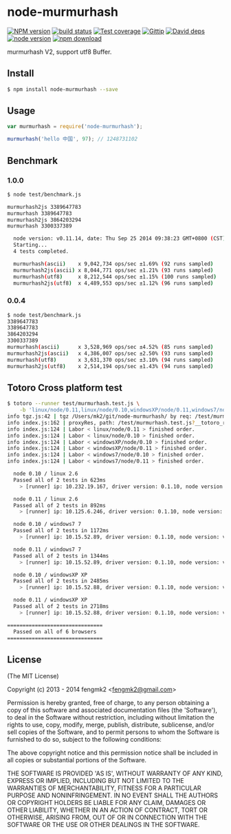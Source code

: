 node-murmurhash
=======

[![NPM version][npm-image]][npm-url]
[![build status][travis-image]][travis-url]
[![Test coverage][coveralls-image]][coveralls-url]
[![Gittip][gittip-image]][gittip-url]
[![David deps][david-image]][david-url]
[![node version][node-image]][node-url]
[![npm download][download-image]][download-url]

[npm-image]: https://img.shields.io/npm/v/node-murmurhash.svg?style=flat-square
[npm-url]: https://npmjs.org/package/node-murmurhash
[travis-image]: https://img.shields.io/travis/node-modules/node-murmurhash.svg?style=flat-square
[travis-url]: https://travis-ci.org/node-modules/node-murmurhash
[coveralls-image]: https://img.shields.io/coveralls/node-modules/node-murmurhash.svg?style=flat-square
[coveralls-url]: https://coveralls.io/r/node-modules/node-murmurhash?branch=master
[gittip-image]: https://img.shields.io/gittip/fengmk2.svg?style=flat-square
[gittip-url]: https://www.gittip.com/fengmk2/
[david-image]: https://img.shields.io/david/node-modules/node-murmurhash.svg?style=flat-square
[david-url]: https://david-dm.org/node-modules/node-murmurhash
[node-image]: https://img.shields.io/badge/node.js-%3E=_0.10-green.svg?style=flat-square
[node-url]: http://nodejs.org/download/
[download-image]: https://img.shields.io/npm/dm/node-murmurhash.svg?style=flat-square
[download-url]: https://npmjs.org/package/node-murmurhash

murmurhash V2, support utf8 Buffer.

## Install

```bash
$ npm install node-murmurhash --save
```

## Usage

```js
var murmurhash = require('node-murmurhash');

murmurhash('hello 中国', 97); // 1248731102
```

## Benchmark

### 1.0.0

```bash
$ node test/benchmark.js

murmurhash2js 3389647783
murmurhash 3389647783
murmurhash2js 3864203294
murmurhash 3300337389

  node version: v0.11.14, date: Thu Sep 25 2014 09:38:23 GMT+0800 (CST)
  Starting...
  4 tests completed.

  murmurhash(ascii)    x 9,042,734 ops/sec ±1.69% (92 runs sampled)
  murmurhash2js(ascii) x 8,044,771 ops/sec ±1.21% (93 runs sampled)
  murmurhash(utf8)     x 8,212,544 ops/sec ±1.15% (100 runs sampled)
  murmurhash2js(utf8)  x 4,489,553 ops/sec ±1.12% (96 runs sampled)
```

### 0.0.4

```bash
$ node test/benchmark.js
3389647783
3389647783
3864203294
3300337389
murmurhash(ascii)      x 3,528,969 ops/sec ±4.52% (85 runs sampled)
murmurhash2js(ascii)   x 4,386,007 ops/sec ±2.50% (93 runs sampled)
murmurhash(utf8)       x 3,631,370 ops/sec ±3.10% (94 runs sampled)
murmurhash2js(utf8)    x 2,514,194 ops/sec ±1.43% (94 runs sampled)
```

## Totoro Cross platform test

```bash
$ totoro --runner test/murmurhash.test.js \
	-b 'linux/node/0.11,linux/node/0.10,windowsXP/node/0.11,windows7/node/0.11,windowsXP/node/0.10,windows7/node/0.10'
info tgz.js:42 | tgz /Users/mk2/git/node-murmurhash/ by req: /test/murmurhash.test.js?__totoro_root_tgz=true
info index.js:162 | proxyRes, path: /test/murmurhash.test.js?__totoro_root_tgz=true, status: 200, body size: 78760
info index.js:124 | Labor < linux/node/0.11 > finished order.
info index.js:124 | Labor < linux/node/0.10 > finished order.
info index.js:124 | Labor < windowsXP/node/0.10 > finished order.
info index.js:124 | Labor < windowsXP/node/0.11 > finished order.
info index.js:124 | Labor < windows7/node/0.10 > finished order.
info index.js:124 | Labor < windows7/node/0.11 > finished order.

  node 0.10 / linux 2.6
  Passed all of 2 tests in 623ms
    > [runner] ip: 10.232.19.167, driver version: 0.1.10, node version: v0.10.29

  node 0.11 / linux 2.6
  Passed all of 2 tests in 892ms
    > [runner] ip: 10.125.6.246, driver version: 0.1.10, node version: v0.11.12

  node 0.10 / windows7 7
  Passed all of 2 tests in 1172ms
    > [runner] ip: 10.15.52.89, driver version: 0.1.10, node version: v0.10.29

  node 0.11 / windows7 7
  Passed all of 2 tests in 1344ms
    > [runner] ip: 10.15.52.89, driver version: 0.1.10, node version: v0.11.12

  node 0.10 / windowsXP XP
  Passed all of 2 tests in 2485ms
    > [runner] ip: 10.15.52.88, driver version: 0.1.10, node version: v0.10.29

  node 0.11 / windowsXP XP
  Passed all of 2 tests in 2718ms
    > [runner] ip: 10.15.52.88, driver version: 0.1.10, node version: v0.11.12

===============================
  Passed on all of 6 browsers
===============================
```

## License

(The MIT License)

Copyright (c) 2013 - 2014 fengmk2 &lt;fengmk2@gmail.com&gt;

Permission is hereby granted, free of charge, to any person obtaining
a copy of this software and associated documentation files (the
'Software'), to deal in the Software without restriction, including
without limitation the rights to use, copy, modify, merge, publish,
distribute, sublicense, and/or sell copies of the Software, and to
permit persons to whom the Software is furnished to do so, subject to
the following conditions:

The above copyright notice and this permission notice shall be
included in all copies or substantial portions of the Software.

THE SOFTWARE IS PROVIDED 'AS IS', WITHOUT WARRANTY OF ANY KIND,
EXPRESS OR IMPLIED, INCLUDING BUT NOT LIMITED TO THE WARRANTIES OF
MERCHANTABILITY, FITNESS FOR A PARTICULAR PURPOSE AND NONINFRINGEMENT.
IN NO EVENT SHALL THE AUTHORS OR COPYRIGHT HOLDERS BE LIABLE FOR ANY
CLAIM, DAMAGES OR OTHER LIABILITY, WHETHER IN AN ACTION OF CONTRACT,
TORT OR OTHERWISE, ARISING FROM, OUT OF OR IN CONNECTION WITH THE
SOFTWARE OR THE USE OR OTHER DEALINGS IN THE SOFTWARE.
